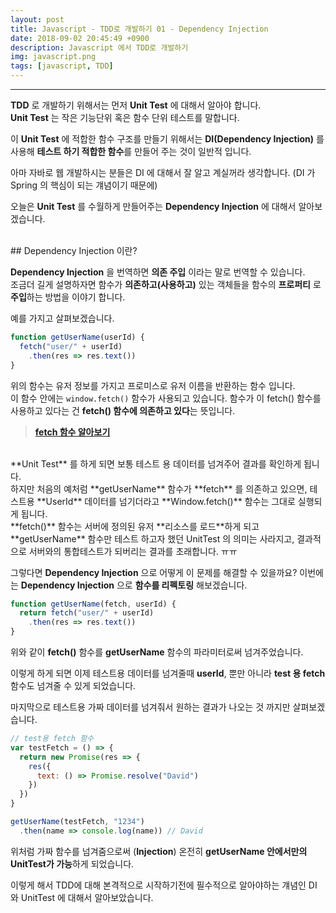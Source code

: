 ```yaml
---
layout: post
title: Javascript - TDD로 개발하기 01 - Dependency Injection
date: 2018-09-02 20:45:49 +0900
description: Javascript 에서 TDD로 개발하기
img: javascript.png
tags: [javascript, TDD]
---
```


---

**TDD** 로 개발하기 위해서는 먼저 **Unit Test** 에 대해서 알아야 합니다.<br/>
**Unit Test** 는 작은 기능단위 혹은 함수 단위 테스트를 말합니다.<br/>

이 **Unit Test** 에 적합한 함수 구조를 만들기 위해서는 **DI(Dependency Injection)** 를 사용해 **테스트 하기 적합한 함수**를 만들어 주는 것이 일반적 입니다.

아마 자바로 웹 개발하시는 분들은 DI 에 대해서 잘 알고 계실꺼라 생각합니다. (DI 가 Spring 의 핵심이 되는 걔념이기 때문에)<br/>

오늘은 **Unit Test** 를 수월하게 만들어주는 **Dependency Injection** 에 대해서 알아보겠습니다.

<br/>
## Dependency Injection 이란?

**Dependency Injection** 을 번역하면 **의존 주입** 이라는 말로 번역할 수 있습니다.<br/>
조금더 길게 설명하자면 함수가 **의존하고(사용하고)** 있는 객체들을 함수의 **프로퍼티** 로 **주입**하는 방법을 이야기 합니다.

예를 가지고 살펴보겠습니다.

```javascript
function getUserName(userId) {
  fetch("user/" + userId)
    .then(res => res.text())
}
```

위의 함수는 유저 정보를 가지고 프로미스로 유저 이름을 반환하는 함수 입니다.<br/>
이 함수 안에는 `window.fetch()` 함수가 사용되고 있습니다. 함수가 이 fetch() 함수를 사용하고 있다는 건 **fetch() 함수에 의존하고 있다**는 뜻입니다.
> [**fetch 함수 알아보기**](/javascript_fetch/)

<br/>
**Unit Test** 를 하게 되면 보통 테스트 용 데이터를 넘겨주어 결과를 확인하게 됩니다.<br/>
하지만 처음의 예처럼 **getUserName** 함수가 **fetch** 를 의존하고 있으면, 테스트용 **UserId** 데이터를 넘기더라고 **Window.fetch()** 함수는 그대로 실행되게 됩니다.<br/>
**fetch()** 함수는 서버에 정의된 유저 **리소스를 로드**하게 되고 **getUserName** 함수만 테스트 하고자 했던 UnitTest 의 의미는 사라지고, 결과적으로 서버와의 통합테스트가 되버리는 결과를 초래합니다. ㅠㅠ<br/>

그렇다면 **Dependency Injection** 으로 어떻게 이 문제를 해결할 수 있을까요?
이번에는 **Dependency Injection** 으로 **함수를 리펙토링** 해보겠습니다.

```javascript
function getUserName(fetch, userId) {
  return fetch("user/" + userId)
    .then(res => res.text())
}
```

위와 같이 **fetch()** 함수를 **getUserName** 함수의 파라미터로써 넘겨주었습니다.<br/>

이렇게 하게 되면 이제 테스트용 데이터를 넘겨줄때 **userId**, 뿐만 아니라 **test 용 fetch** 함수도 넘겨줄 수 있게 되었습니다.<br/>

마지막으로 테스트용 가짜 데이터를 넘겨줘서 원하는 결과가 나오는 것 까지만 살펴보겠습니다.

```javascript
// test용 fetch 함수
var testFetch = () => {
  return new Promise(res => {
    res({
      text: () => Promise.resolve("David")
    })
  })
}

getUserName(testFetch, "1234")
  .then(name => console.log(name)) // David
```

위처럼 가짜 함수를 넘겨줌으로써 (**Injection**) 온전히 **getUserName 안에서만의 UnitTest가 가능**하게 되었습니다.

이렇게 해서 TDD에 대해 본격적으로 시작하기전에 필수적으로 알아야하는 걔념인 DI 와 UnitTest 에 대해서 알아보았습니다.